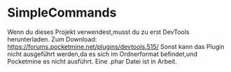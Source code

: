 # SimpleCommands
Wenn du dieses Projekt verwendest,musst du zu erst DevTools herunterladen.
Zum Download: https://forums.pocketmine.net/plugins/devtools.515/
Sonst kann das Plugin nicht ausgeführt werden,da es sich im Ordnerformat befindet,und Pocketmine es nicht ausführt.
Eine .phar Datei ist in Arbeit.
